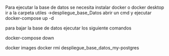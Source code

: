 Para ejecutar la base de datos se necesita instalar docker o docker desktop
ir a la carpeta utiles ->despliegue_base_Datos abrir un cmd y ejecutar docker-compose up -d

para bajar la base de datos ejecutar los siguiente comandos

docker-compose down

docker images
docker rmi despliegue_base_datos_my-postgres